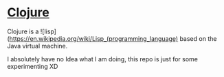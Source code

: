# [Clojure](https://clojure.org/)

Clojure is a ![lisp](https://en.wikipedia.org/wiki/Lisp_(programming_language) based on the Java virtual machine.

I absolutely have no Idea what I am doing, this repo is just for some experimenting XD
